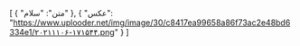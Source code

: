 [
  {
    "متن": "سلام"
  },
  {
    "عکس": "https://www.uplooder.net/img/image/30/c8417ea99658a86f73ac2e48bd6334e1/۲۰۲۱۱۱۰۶-۱۷۱۵۴۴.png"
  }
]
